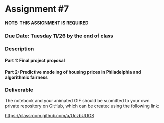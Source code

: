 # Assignment #7

**NOTE: THIS ASSIGNMENT IS REQUIRED**

### Due Date: Tuesday 11/26 by the end of class

### Description

#### Part 1: Final project proposal

#### Part 2: Predictive modeling of housing prices in Philadelphia and algorithmic fairness

### Deliverable

The notebook and your animated GIF should be submitted to your own private repository on GitHub, which can be created using the following link:

https://classroom.github.com/a/UczbUUOS
